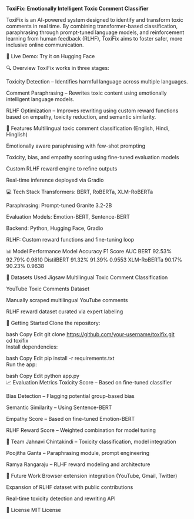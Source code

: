 **ToxiFix: Emotionally Intelligent Toxic Comment Classifier**

ToxiFix is an AI-powered system designed to identify and transform toxic comments in real time. By combining transformer-based classification, paraphrasing through prompt-tuned language models, and reinforcement learning from human feedback (RLHF), ToxiFix aims to foster safer, more inclusive online communication.

🔗 Live Demo: Try it on Hugging Face

🔍 Overview
ToxiFix works in three stages:

Toxicity Detection – Identifies harmful language across multiple languages.

Comment Paraphrasing – Rewrites toxic content using emotionally intelligent language models.

RLHF Optimization – Improves rewriting using custom reward functions based on empathy, toxicity reduction, and semantic similarity.

🧠 Features
Multilingual toxic comment classification (English, Hindi, Hinglish)

Emotionally aware paraphrasing with few-shot prompting

Toxicity, bias, and empathy scoring using fine-tuned evaluation models

Custom RLHF reward engine to refine outputs

Real-time inference deployed via Gradio

💻 Tech Stack
Transformers: BERT, RoBERTa, XLM-RoBERTa

Paraphrasing: Prompt-tuned Granite 3.2-2B

Evaluation Models: Emotion-BERT, Sentence-BERT

Backend: Python, Hugging Face, Gradio

RLHF: Custom reward functions and fine-tuning loop

📊 Model Performance
Model	Accuracy	F1 Score	AUC
BERT	92.53%	92.79%	0.9810
DistilBERT	91.32%	91.39%	0.9553
XLM-RoBERTa	90.17%	90.23%	0.9638

📁 Datasets Used
Jigsaw Multilingual Toxic Comment Classification

YouTube Toxic Comments Dataset

Manually scraped multilingual YouTube comments

RLHF reward dataset curated via expert labeling

🚀 Getting Started
Clone the repository:

bash
Copy
Edit
git clone https://github.com/your-username/toxifix.git  
cd toxifix  
Install dependencies:

bash
Copy
Edit
pip install -r requirements.txt  
Run the app:

bash
Copy
Edit
python app.py  
📈 Evaluation Metrics
Toxicity Score – Based on fine-tuned classifier

Bias Detection – Flagging potential group-based bias

Semantic Similarity – Using Sentence-BERT

Empathy Score – Based on fine-tuned Emotion-BERT

RLHF Reward Score – Weighted combination for model tuning

👥 Team
Jahnavi Chintakindi – Toxicity classification, model integration

Poojitha Ganta – Paraphrasing module, prompt engineering

Ramya Rangaraju – RLHF reward modeling and architecture

🔮 Future Work
Browser extension integration (YouTube, Gmail, Twitter)

Expansion of RLHF dataset with public contributions

Real-time toxicity detection and rewriting API

📄 License
MIT License

